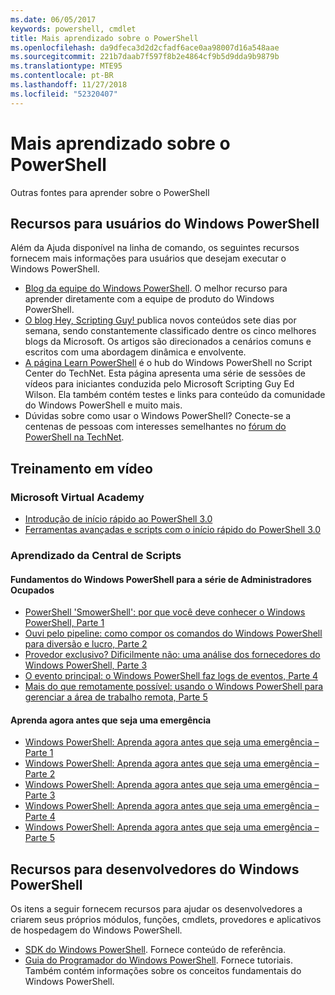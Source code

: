 ```yaml
---
ms.date: 06/05/2017
keywords: powershell, cmdlet
title: Mais aprendizado sobre o PowerShell
ms.openlocfilehash: da9dfeca3d2d2cfadf6ace0aa98007d16a548aae
ms.sourcegitcommit: 221b7daab7f597f8b2e4864cf9b5d9dda9b9879b
ms.translationtype: MTE95
ms.contentlocale: pt-BR
ms.lasthandoff: 11/27/2018
ms.locfileid: "52320407"
---
```

# <a name="more-powershell-learning"></a>Mais aprendizado sobre o PowerShell

Outras fontes para aprender sobre o PowerShell

## <a name="resources-for-windows-powershell-users"></a>Recursos para usuários do Windows PowerShell

Além da Ajuda disponível na linha de comando, os seguintes recursos fornecem mais informações para usuários que desejam executar o Windows PowerShell.

- [Blog da equipe do Windows PowerShell](https://blogs.msdn.microsoft.com/powershell/). O melhor recurso para aprender diretamente com a equipe de produto do Windows PowerShell.
- [O blog Hey, Scripting Guy! ](https://blogs.technet.microsoft.com/heyscriptingguy/) publica novos conteúdos sete dias por semana, sendo constantemente classificado dentre os cinco melhores blogs da Microsoft. Os artigos são direcionados a cenários comuns e escritos com uma abordagem dinâmica e envolvente.
- [A página Learn PowerShell](https://blogs.technet.microsoft.com/heyscriptingguy/2015/01/04/weekend-scripter-the-best-ways-to-learn-powershell/) é o hub do Windows PowerShell no Script Center do TechNet. Esta página apresenta uma série de sessões de vídeos para iniciantes conduzida pelo Microsoft Scripting Guy Ed Wilson. Ela também contém testes e links para conteúdo da comunidade do Windows PowerShell e muito mais.
- Dúvidas sobre como usar o Windows PowerShell? Conecte-se a centenas de pessoas com interesses semelhantes no [fórum do PowerShell na TechNet](https://social.technet.microsoft.com/Forums/home?forum=winserverpowershell).

## <a name="video-training"></a>Treinamento em vídeo

### <a name="microsoft-virtual-academy"></a>Microsoft Virtual Academy

- [Introdução de início rápido ao PowerShell 3.0](https://mva.microsoft.com/en-US/training-courses/getting-started-with-powershell-30-jump-start-8276)
- [Ferramentas avançadas e scripts com o início rápido do PowerShell 3.0](https://mva.microsoft.com/en-US/training-courses/advanced-tools-scripting-with-powershell-30-jump-start-8277)

### <a name="script-center-learn"></a>Aprendizado da Central de Scripts

#### <a name="windows-powershell-essentials-for-the-busy-admin-series"></a>Fundamentos do Windows PowerShell para a série de Administradores Ocupados

- [PowerShell 'SmowerShell': por que você deve conhecer o Windows PowerShell, Parte 1](https://dlbmodigital.microsoft.com/webcasts/wmv/23976_Dnl_L.wmv)
- [Ouvi pelo pipeline: como compor os comandos do Windows PowerShell para diversão e lucro, Parte 2](https://dlbmodigital.microsoft.com/webcasts/wmv/23977_Dnl_L.wmv)
- [Provedor exclusivo? Dificilmente não: uma análise dos fornecedores do Windows PowerShell, Parte 3](https://dlbmodigital.microsoft.com/webcasts/wmv/23978_Dnl_L.wmv)
- [O evento principal: o Windows PowerShell faz logs de eventos, Parte 4](https://dlbmodigital.microsoft.com/webcasts/wmv/23979_Dnl_L.wmv)
- [Mais do que remotamente possível: usando o Windows PowerShell para gerenciar a área de trabalho remota, Parte 5](https://dlbmodigital.microsoft.com/webcasts/wmv/23980_Dnl_L.wmv)

#### <a name="learn-it-now-before-its-an-emergency"></a>Aprenda agora antes que seja uma emergência

- [Windows PowerShell: Aprenda agora antes que seja uma emergência – Parte 1](https://dlbmodigital.microsoft.com/webcasts/wmv/1032481530_Dnl_L.wmv)
- [Windows PowerShell: Aprenda agora antes que seja uma emergência – Parte 2](https://dlbmodigital.microsoft.com/webcasts/wmv/1032481542_Dnl_L.wmv)
- [Windows PowerShell: Aprenda agora antes que seja uma emergência – Parte 3](https://dlbmodigital.microsoft.com/webcasts/wmv/1032481548_Dnl_L.wmv)
- [Windows PowerShell: Aprenda agora antes que seja uma emergência – Parte 4](https://dlbmodigital.microsoft.com/webcasts/wmv/1032481552_Dnl_L.wmv)
- [Windows PowerShell: Aprenda agora antes que seja uma emergência – Parte 5](https://dlbmodigital.microsoft.com/webcasts/wmv/1032481554_Dnl_L.wmv)

## <a name="resources-for-windows-powershell-developers"></a>Recursos para desenvolvedores do Windows PowerShell

Os itens a seguir fornecem recursos para ajudar os desenvolvedores a criarem seus próprios módulos, funções, cmdlets, provedores e aplicativos de hospedagem do Windows PowerShell.

- [SDK do Windows PowerShell](https://go.microsoft.com/fwlink/p/?LinkID=89595). Fornece conteúdo de referência.
- [Guia do Programador do Windows PowerShell](https://go.microsoft.com/fwlink/p/?LinkID=89596). Fornece tutoriais. Também contém informações sobre os conceitos fundamentais do Windows PowerShell.
